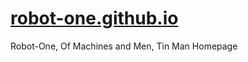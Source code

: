 # [robot-one.github.io](https://robot-one.github.io)
Robot-One, Of Machines and Men, Tin Man Homepage